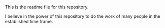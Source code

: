 This is the readme file for this repository.

I believe in the power of this repository to do the work of many people in the established time frame.
